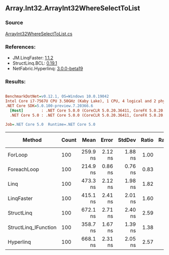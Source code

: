 ﻿## Array.Int32.ArrayInt32WhereSelectToList

### Source
[ArrayInt32WhereSelectToList.cs](../LinqBenchmarks/Array/Int32/ArrayInt32WhereSelectToList.cs)

### References:
- JM.LinqFaster: [1.1.2](https://www.nuget.org/packages/JM.LinqFaster/1.1.2)
- StructLinq.BCL: [0.19.1](https://www.nuget.org/packages/StructLinq.BCL/0.19.1)
- NetFabric.Hyperlinq: [3.0.0-beta19](https://www.nuget.org/packages/NetFabric.Hyperlinq/3.0.0-beta19)

### Results:
``` ini

BenchmarkDotNet=v0.12.1, OS=Windows 10.0.19042
Intel Core i7-7567U CPU 3.50GHz (Kaby Lake), 1 CPU, 4 logical and 2 physical cores
.NET Core SDK=5.0.100-preview.7.20366.6
  [Host]        : .NET Core 5.0.0 (CoreCLR 5.0.20.36411, CoreFX 5.0.20.36411), X64 RyuJIT
  .NET Core 5.0 : .NET Core 5.0.0 (CoreCLR 5.0.20.36411, CoreFX 5.0.20.36411), X64 RyuJIT

Job=.NET Core 5.0  Runtime=.NET Core 5.0  

```
|               Method | Count |     Mean |   Error |  StdDev | Ratio | RatioSD |  Gen 0 | Gen 1 | Gen 2 | Allocated | CacheMisses/Op | BranchMispredictions/Op |
|--------------------- |------ |---------:|--------:|--------:|------:|--------:|-------:|------:|------:|----------:|---------------:|------------------------:|
|              ForLoop |   100 | 259.9 ns | 2.12 ns | 1.88 ns |  1.00 |    0.00 | 0.3095 |     - |     - |     648 B |              1 |                       0 |
|          ForeachLoop |   100 | 214.9 ns | 0.86 ns | 0.76 ns |  0.83 |    0.01 | 0.3097 |     - |     - |     648 B |              1 |                       0 |
|                 Linq |   100 | 473.3 ns | 2.12 ns | 1.98 ns |  1.82 |    0.01 | 0.3595 |     - |     - |     752 B |              2 |                       2 |
|           LinqFaster |   100 | 415.1 ns | 2.41 ns | 2.01 ns |  1.60 |    0.02 | 0.4320 |     - |     - |     904 B |              2 |                       1 |
|           StructLinq |   100 | 672.1 ns | 2.71 ns | 2.40 ns |  2.59 |    0.02 | 0.1450 |     - |     - |     304 B |              2 |                       2 |
| StructLinq_IFunction |   100 | 358.7 ns | 1.67 ns | 1.39 ns |  1.38 |    0.01 | 0.1450 |     - |     - |     304 B |              1 |                       1 |
|            Hyperlinq |   100 | 668.1 ns | 2.31 ns | 2.05 ns |  2.57 |    0.02 | 0.1564 |     - |     - |     328 B |              2 |                       2 |

